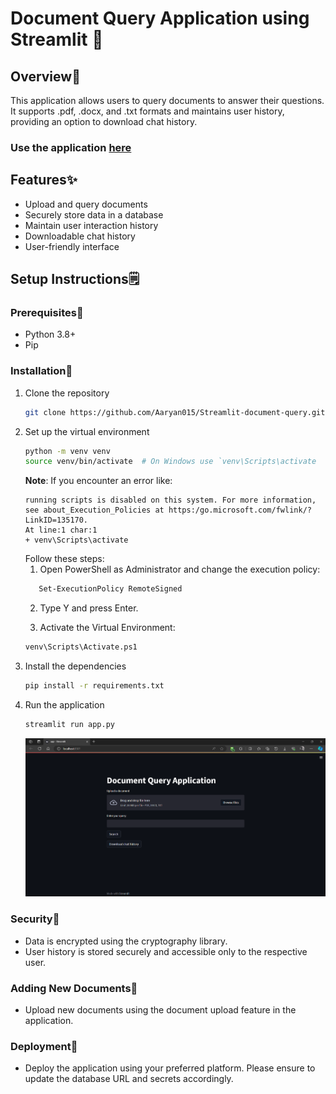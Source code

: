 # Document Query Application using Streamlit 🚀

## Overview📔
This application allows users to query documents to answer their questions. It supports .pdf, .docx, and .txt formats and maintains user history, providing an option to download chat history.
### Use the application [**here**](https://document-query-app.streamlit.app/)

## Features✨
- Upload and query documents
- Securely store data in a database
- Maintain user interaction history
- Downloadable chat history
- User-friendly interface

## Setup Instructions🗒️

### Prerequisites👜
- Python 3.8+
- Pip

### Installation🧰
1. Clone the repository
   ```sh
   git clone https://github.com/Aaryan015/Streamlit-document-query.git

2. Set up the virtual environment
   ```sh
   python -m venv venv
   source venv/bin/activate  # On Windows use `venv\Scripts\activate
   ```
   **Note**: If you encounter an error like:
   ```
   running scripts is disabled on this system. For more information, see about_Execution_Policies at https:/go.microsoft.com/fwlink/?LinkID=135170.
   At line:1 char:1
   + venv\Scripts\activate
   ```
   Follow these steps:
   1. Open PowerShell as Administrator and change the execution policy:
   ```sh
      Set-ExecutionPolicy RemoteSigned
   ```
   2. Type Y and press Enter.

   3. Activate the Virtual Environment:
   ```sh
   venv\Scripts\Activate.ps1
   
3. Install the dependencies
   ```sh
   pip install -r requirements.txt

4. Run the application
   ```sh
   streamlit run app.py
   ```
   ![refresh page](https://github.com/Aaryan015/Streamlit-document-query/blob/main/UI.png?raw=true)

### Security🔐
- Data is encrypted using the cryptography library.
- User history is stored securely and accessible only to the respective user.

### Adding New Documents📎
- Upload new documents using the document upload feature in the application.

### Deployment🏃
- Deploy the application using your preferred platform. Please ensure to update the database URL and secrets accordingly.
